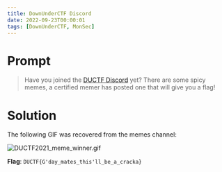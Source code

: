 ```yaml
---
title: DownUnderCTF Discord
date: 2022-09-23T00:00:01
tags: [DownUnderCTF, MonSec]
---
```

# Prompt
> Have you joined the [DUCTF Discord](https://duc.tf/discord) yet? There are some spicy memes, a certified memer has posted one that will give you a flag!

# Solution
The following GIF was recovered from the memes channel:

![DUCTF2021_meme_winner.gif](./DUCTF2021_meme_winner.gif)

**Flag**: `DUCTF{G'day_mates_this'll_be_a_cracka}`